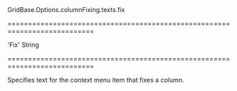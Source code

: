 <!--id-->GridBase.Options.columnFixing.texts.fix<!--/id-->
===========================================================================
<!--default-->'Fix'<!--/default-->
<!--type-->String<!--/type-->
===========================================================================

<!--shortDescription-->
Specifies text for the context menu item that fixes a column.
<!--/shortDescription-->

<!--fullDescription-->

<!--/fullDescription-->